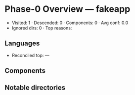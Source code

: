 # Phase-0 Overview — fakeapp
- Visited: 1  ·  Descended: 0  ·  Components: 0  ·  Avg conf: 0.0
- Ignored dirs: 0  ·  Top reasons: 

## Languages
- Reconciled top: —

## Components

## Notable directories
